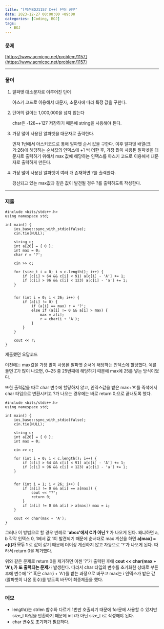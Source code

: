 ```yaml
---
title: "[백준BOJ1157 C++] 단어 공부"
date: 2023-12-27 00:00:00 +09:00
categories: [Coding, BOJ]
tags:
  - BOJ
---
```

### 문제

[https://www.acmicpc.net/problem/1157](https://www.acmicpc.net/problem/1157)

***

### 풀이

1. 알파벳 대소문자로 이루어진 단어

   아스키 코드로 이용해서 대문자, 소문자에 따라 특정 값을 구한다.
2. 단어의 길이는 1,000,000을 넘지 않는다

   char은 -128~+127 저장하기 때문에 string을 사용해야 된다.
3. 가장 많이 사용된 알파벳을 대문자로 출력한다.

   먼저 1번에서 아스키코드로 통해 알파벳 순서 값을 구한다.
   이후 알파벳 배열(크기:26)에 해당하는 순서값의 인덱스에 +1 씩 더한 후,
   가장 많이 사용된 알파벳을 대문자로 출력하기 위해서
   max 값에 해당하는 인덱스를 아스키 코드로 이용해서 대문자로 출력하게 만든다.
4. 가장 많이 사용된 알파벳이 여러 개 존재하면 ?를 출력한다.

   갱신되고 있는 max값과 같은 값이 발견될 경우 ?를 출력하도록 작성한다.

***

### 제출

```C++17
#include <bits/stdc++.h>
using namespace std;

int main() {
	ios_base::sync_with_stdio(false);
	cin.tie(NULL);

	string c;
	int a[26] = { 0 };
	int max = 0;
	char r = '?';

	cin >> c;

	for (size_t i = 0; i < c.length(); i++) {
		if (c[i] > 64 && c[i] < 91) a[c[i] - 'A'] += 1;
		if (c[i] > 96 && c[i] < 123) a[c[i] - 'a'] += 1;
	}


	for (int i = 0; i < 26; i++) {
		if (a[i] != 0) {
			if (a[i] == max) r = '?';
			else if (a[i] != 0 && a[i] > max) {
				max = a[i];
				r = char(i + 'A');
			}
		}
	}

	cout << r;
}
```

제출했던 오답코드

이전에는 max값을 가장 많이 사용된 알파벳 순서에 해당하는 인덱스에 할당했다.
예를 들면 Z가 많이 나오면, 0~25 중 25번째에 해당하기 때문에 max에 25를 넣는 방식이었다.

또한 출력값을 따로 char 변수에 할당하지 않고, 
인덱스값을 받은 max+'A'를 즉석에서 char 타입으로 변환시키고
?가 나오는 경우에는 바로 return 0;으로 끝내도록 했다.

```C++17
#include <bits/stdc++.h>
using namespace std;

int main() {
	ios_base::sync_with_stdio(false);
	cin.tie(NULL);

	string c;
	int a[26] = { 0 };
	int max = 0;

	cin >> c;

	for (int i = 0; i < c.length(); i++) {
		if (c[i] > 64 && c[i] < 91) a[c[i] - 'A'] += 1;
		if (c[i] > 96 && c[i] < 123) a[c[i] - 'a'] += 1;
	}


	for (int i = 1; i < 26; i++) {
		if (a[i] != 0 && a[i] == a[max]) {
			cout << "?";
			return 0;
		}
		if (a[i] != 0 && a[i] > a[max]) max = i;
	}

	cout << char(max + 'A');
}
```

그러나 이 방법으로 할 경우 반례로 **'abcc'에서 C가 아닌 ?** 가 나오게 된다.
왜냐하면 a, b 각각 인덱스 0, 1에서 값 1이 발견되기 때문에
순서대로 max 계산을 하면 **a[max] = a[i]가 모두 1** 로 값이 같기 때문에
더이상 계산하지 않고 자동으로 '?'가 나오게 된다. 따라서 return 0을 제거했다.

위와 같은 문제로 return 0을 제거하면 
이젠 '?'가 출력된 후에 **cout << char(max + 'A');가 또 출력되는 문제**가 발생한다.
따라서 char 타입의 변수를 초기화한 상태로 부른 후에 
변수에 '?' 혹은 char(i + 'A')를 받는 과정으로 바꾸고 
max는 i 인덱스가 받은 값(알파벳이 나온 횟수)를 받도록 바꾸어 최종제출을 했다.

***

### 메모
- length()는 strlen 함수와 다르게 1번만 호출되기 때문에 for문에 사용할 수 있지만
  size_t 타입을 반환하기 때문에 int i가 아닌 size_t i로 작성해야 된다.
- char 변수도 초기화가 필요하다.
